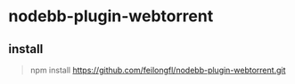 # nodebb-plugin-webtorrent

## install
> npm install https://github.com/feilongfl/nodebb-plugin-webtorrent.git

